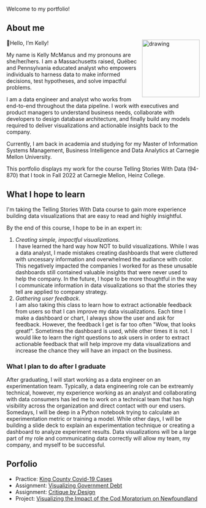 Welcome to my portfolio!

## About me
<img src="https://user-images.githubusercontent.com/52800144/188290301-37d66444-80f8-4e25-9acb-dda966ca89b9.jpg" alt="drawing" width="150" align="right"/> 

&#128075;Hello, I’m Kelly! 

My name is Kelly McManus and my pronouns are she/her/hers. I am a Massachusetts raised, Québec and Pennsylvania educated analyst who empowers individuals to harness data to make informed decisions, test hypotheses, and solve impactful problems. 

I am a data engineer and analyst who works from end-to-end throughout the data pipeline. I work with executives and product managers to understand business needs, collaborate with developers to design database architecture, and finally build any models required to deliver visualizations and actionable insights back to the company.

Currently, I am back in academia and studying for my Master of Information Systems Management, Business Intelligence and Data Analytics at Carnegie Mellon University.

This portfolio displays my work for the course Telling Stories With Data (94-870) that I took in Fall 2022 at Carnegie Mellon, Heinz College. 

## What I hope to learn
I'm taking the Telling Stories With Data course to gain more experience building data visualizations that are easy to read and highly insightful. 

By the end of this course, I hope to be in an expert in:

1. _Creating simple, impactful visualizations._ \
I have learned the hard way how NOT to build visualizations. While I was a data analyst, I made mistakes creating dashboards that were cluttered with uncessary information and overwhelmed the audiance with color. This negatively impacted the companies I worked for as these unusable dashboards still contained valuable insights that were never used to help the company. In the future, I hope to be more thoughtful in the way I communicate information in data visualizations so that the stories they tell are applied to company strategy. 
2. _Gathering user feedback_. \
I am also taking this class to learn how to extract actionable feedback from users so that I can improve my data visualizations. Each time I make a dashboard or chart, I always show the user and ask for feedback. However, the feedback I get is far too often "Wow, that looks great!". Sometimes the dashboard is used, while other times it is not. I would like to learn the right questions to ask users in order to extract actionable feedback that will help improve my data visualizations and increase the chance they will have an impact on the business. 

### What I plan to do after I graduate
After graduating, I will start working as a data engineer on an experimentation team. Typically, a data engineering role can be extreamly technical, however, my experience working as an analyst and collaborating with data consumers has led me to work on a technical team that has high visibility across the organization and direct contact with our end users. Somedays, I will be deep in a Python notebook trying to calculate an experimentation metric or training a model. While other days, I will be building a slide deck to explain an experimentation technique or creating a dashboard to analyze experiment results. Data visualizations will be a large part of my role and communicating data correctly will allow my team, my company, and myself to be successful.

## Porfolio

- Practice: [King County Covid-19 Cases](https://kelmcm.github.io/portfolio/king-county-cases.html)
- Assignment: [Visualizing Government Debt](https://kelmcm.github.io/portfolio/visualizing-government-debt.html)
- Assignment: [Critique by Design](https://kelmcm.github.io/portfolio/critique-by-design.html)
- Project: [Visualizing the Impact of the Cod Moratorium on Newfoundland](https://kelmcm.github.io/portfolio/project)
